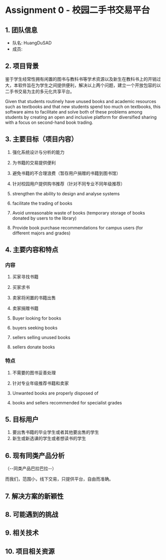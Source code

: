 # Assignment 0 - 校园二手书交易平台

## 1. 团队信息
- 队名: HuangDuSAD
- 成员: 


## 2. 项目背景
  鉴于学生经常性拥有闲置的图书与教科书等学术资源以及新生在教科书上的开销过大，本软件旨在为学生之间提供便利，解决以上两个问题，建立一个开放包容的以二手书交易为主的多元化共享平台。
  
  Given that students routinely have unused books and academic resources such as textbooks and that new students spend too much on textbooks, this software aims to facilitate and solve both of these problems among students by creating an open and inclusive platform for diversified sharing with a focus on second-hand book trading.
## 3. 主要目标（项目内容）
1. 强化系统设计与分析的能力
2. 为书籍的交易提供便利
3. 避免书籍的不合理浪费（暂存用户捐赠的书籍到图书馆）
4. 针对校园用户提供购书推荐（针对不同专业不同年级推荐）


1. strengthen the ability to design and analyse systems
2. facilitate the trading of books
3. Avoid unreasonable waste of books (temporary storage of books donated by users to the library)
4. Provide book purchase recommendations for campus users (for different majors and grades)


## 4. 主要内容和特点

### 内容
1. 买家寻找书籍
2. 买家求书
3. 卖家将闲置的书籍出售
4. 卖家捐赠书籍

1. Buyer looking for books
2. buyers seeking books
3. sellers selling unused books
4. sellers donate books

### 特点
1. 不需要的图书妥善处理
2. 针对专业年级推荐书籍和卖家

1. Unwanted books are properly disposed of
2. books and sellers recommended for specialist grades


## 5. 目标用户
1. 要出售书籍的毕业学生或者其他要出售的学生
2. 新生或新选课的学生或者想读书的学生


## 6. 现有同类产品分析

（--同类产品巴拉巴拉--）

而我们，范围小，线下交易，只提供平台，自由而准确。

## 7. 解决方案的新颖性

## 8. 可能遇到的挑战

## 9. 相关技术

## 10. 项目相关资源
 
